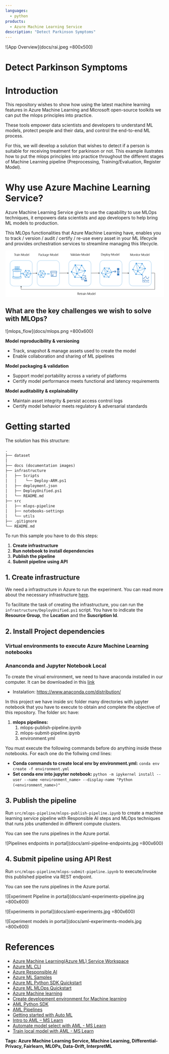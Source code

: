 ```yaml
---
languages:
  - python
products:
  - Azure Machine Learning Service
description: "Detect Parkinson Symptoms"
---
```


![App Overview](docs/rai.jpeg =800x500)

# Detect Parkinson Symptoms
# Introduction

This repository wishes to show how using the latest machine learning features in Azure Machine Learning and Microsoft open-source toolkits we can put the mlops principles into practice.

These tools empower data scientists and developers to understand ML models, protect people and their data, and control the end-to-end ML process. 

For this, we will develop a solution that wishes to detect if a person is suitable for receiving treatment for parkinson or not. This example ilustrates how to put the mlops principles into practice throughout the different stages of Machine Learning pipeline (Preprocessing, Training/Evaluation, Register Model).

# Why use Azure Machine Learning Service?

Azure Machine Learning Service give to use the capability to use MLOps techniques, it empowers data scientists and app developers to help bring ML models to production.

This MLOps functionalities that Azure Machine Learning have, enables you to track / version / audit / certify / re-use every asset in your ML lifecycle and provides orchestration services to streamline managing this lifecycle.

![mlops](docs/ml-lifecycle.png)

## What are the key challenges we wish to solve with MLOps?

![mlops_flow](docs/mlops.png =800x600)

**Model reproducibility & versioning**

- Track, snapshot & manage assets used to create the model
- Enable collaboration and sharing of ML pipelines

**Model packaging & validation**

- Support model portability across a variety of platforms
- Certify model performance meets functional and latency requirements

**Model auditability & explainability**

- Maintain asset integrity & persist access control logs
- Certify model behavior meets regulatory & adversarial standards

# Getting started

The solution has this structure:

```
.
├── dataset
│
├── docs (documentation images)
├── infrastructure
│   ├── Scripts
│   │    └── Deploy-ARM.ps1
│   ├── deployment.json
│   ├── DeployUnified.ps1
│   └── README.md
├── src
│   ├── mlops-pipeline
│   ├── notebooks-settings
│   └── utils
├── .gitignore
└── README.md
```

To run this sample you have to do this steps:

1. **Create infrastructure**
2. **Run notebook to install dependencies**
4. **Publish the pipeline**
5. **Submit pipeline using API**

## 1. Create infrastructure

We need a infrastructure in Azure to run the experiment. You can read more about the necessary infrastructure [here](./infrastructure/README.md).

To facilitate the task of creating the infrastructure, you can run the `infrastructure/DeployUnified.ps1` script. You have to indicate the **Resource Group**, the **Location** and the **Suscription Id**.

## 2. Install Project dependencies

### Virtual environments to execute Azure Machine Learning notebooks

### Ananconda and Jupyter Notebook Local

To create the virual environment, we need to have anaconda installed in our computer. It can be downloaded in this [link](https://www.anaconda.com/download/)

- Instalation: https://www.anaconda.com/distribution/

In this project we have inside src folder many directories with jupyter notebook that you have to execute to obtain and complete the objective of this repository.
The folder src have:

1. **mlops pipelines:**
   1. mlops-publish-pipeline.ipynb
   2. mlops-submit-pipeline.ipynb
   3. environment.yml

You must execute the following commands before do anything inside these notebooks. For each one do the follwing cmd lines:

- **Conda commands to create local env by environment.yml:** `conda env create -f environment.yml`
- **Set conda env into jupyter notebook:** `python -m ipykernel install --user --name <environment_name> --display-name "Python (<environment_name>)"`

## 3. Publish the pipeline

Run `src/mlops-pipeline/mlops-publish-pipeline.ipynb` to create a machine learning service pipeline with Responsible AI steps and MLOps techniques that runs jobs unattended in different compute clusters.

You can see the runs pipelines in the Azure portal.

![Pipelines endpoints in portal](docs/aml-pipeline-endpoints.jpg =800x600)

## 4. Submit pipeline using API Rest 

Run `src/mlops-pipeline/mlops-submit-pipeline.ipynb` to execute/invoke this published pipeline via REST endpoint.

You can see the runs pipelines in the Azure portal.

![Experiment Pipeline in portal](docs/aml-experiments-pipeline.jpg =800x600)

![Experiments in portal](docs/aml-experiments.jpg =800x600)

![Experiment models in portal](docs/aml-experiments-models.jpg =800x600)

# References

- [Azure Machine Learning(Azure ML) Service Workspace](https://docs.microsoft.com/en-us/azure/machine-learning/service/overview-what-is-azure-ml)
- [Azure ML CLI](https://docs.microsoft.com/en-us/azure/machine-learning/service/reference-azure-machine-learning-cli)
- [Azure Responsible AI](https://azure.microsoft.com/es-es/blog/build-ai-you-can-trust-with-responsible-ml/)
- [Azure ML Samples](https://docs.microsoft.com/en-us/azure/machine-learning/service/samples-notebooks)
- [Azure ML Python SDK Quickstart](https://docs.microsoft.com/en-us/azure/machine-learning/service/quickstart-create-workspace-with-python)
- [Azure ML MLOps Quickstart](https://github.com/Microsoft/MLOps)
- [Azure Machine learning](https://azure.microsoft.com/services/machine-learning)
- [Create development environment for Machine learning](https://docs.microsoft.com/azure/machine-learning/service/how-to-configure-environment)
- [AML Python SDK](https://docs.microsoft.com/azure/machine-learning/service/how-to-configure-environment)
- [AML Pipelines](https://docs.microsoft.com/azure/machine-learning/service/how-to-create-your-first-pipeline)
- [Getting started with Auto ML](https://docs.microsoft.com/azure/machine-learning/service/concept-automated-ml)
- [Intro to AML – MS Learn](https://docs.microsoft.com/en-us/learn/modules/intro-to-azure-machine-learning-service)
- [Automate model select with AML - MS Learn](https://docs.microsoft.com/en-us/learn/modules/automate-model-selection-with-azure-automl)
- [Train local model with AML - MS Learn](https://docs.microsoft.com/en-us/learn/modules/train-local-model-with-azure-mls)

**Tags: Azure Machine Learning Service, Machine Learning, Differential-Privacy, Fairlearn, MLOPs, Data-Drift, InterpretML**
